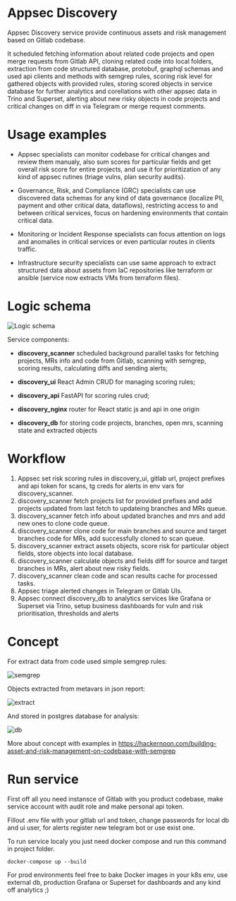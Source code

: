 # Appsec Discovery

Appsec Discovery service provide continuous assets and risk management based on Gitlab codebase. 

It scheduled fetching information about related code projects and open merge requests from Gitlab API, cloning related code into local folders, extraction from code structured database, protobuf, graphql schemas and used api clients and methods with semgrep rules, scoring risk level for gathered objects with provided rules, storing scored objects in service database for further analytics and corellations with other appsec data in Trino and Superset, alerting about new risky objects in code projects and critical changes on diff in via Telegram or merge request comments.

# Usage examples

 - Appsec specialists can monitor codebase for critical changes and review them manualy, also sum scores for particular fields and get overall risk score for entire projects, and use it for prioritization of any kind of appsec rutines (triage vulns, plan security audits).

 - Governance, Risk, and Compliance (GRC) specialists can use discovered data schemas for any kind of data governance (localize PII, payment and other critical data, dataflows), restricting access to and between critical services, focus on hardening environments that contain critical data.

 - Monitoring or Incident Response specialists can focus attention on logs and anomalies in critical services or even particular routes in clients traffic.

 - Infrastructure security specialists can use same approach to extract structured data about assets from IaC repositories like terraform or ansible (service now extracts VMs from terraform files).

# Logic schema

![Logic schema](https://github.com/dmarushkin/appsec-discovery/blob/main/discovery.png?raw=true)

Service components:

 - **discovery_scanner** scheduled background parallel tasks for fetching projects, MRs info and code from Gitlab, scanning with semgrep, scoring results, calculating diffs and sending alerts;

 - **discovery_ui** React Admin CRUD for managing scoring rules;

 - **discovery_api** FastAPI for scoring rules crud;

 - **discovery_nginx** router for React static js and api in one origin

 - **discovery_db** for storing code projects, branches, open mrs, scanning state and extracted objects

# Workflow

1. Appsec set risk scoring rules in discovery_ui, gitlab url, project prefixes and api token for scans, tg creds for alerts in env vars for discovery_scanner.
2. discovery_scanner fetch projects list for provided prefixes and add projects updated from last fetch to updateing branches and MRs queue.
3. discovery_scanner fetch info about updated branches and mrs and add new ones to clone code queue.
4. discovery_scanner clone code for main branches and source and target branches code for MRs, add successfully cloned to scan queue.
5. discovery_scanner extract assets objects, score risk for particular object fields, store objects into local database.
6. discovery_scanner calculate objects and fields diff for source and target branches in MRs, alert about new risky fields.
7. discovery_scanner clean code and scan results cache for processed tasks.
8. Appsec triage alerted changes in Telegram or Gitlab UIs.
9. Appsec connect discovery_db to analytics services like Grafana or Superset via Trino, setup business dashboards for vuln and risk prioritisation, thresholds and alerts

# Concept

For extract data from code used simple semgrep rules:

![semgrep](https://github.com/dmarushkin/appsec-discovery/blob/main/semgrep.png?raw=true)

Objects extracted from metavars in json report:

![extract](https://github.com/dmarushkin/appsec-discovery/blob/main/extract.png?raw=true)

And stored in postgres database for analysis:

![db](https://github.com/dmarushkin/appsec-discovery/blob/main/db.png?raw=true)

More about concept with examples in https://hackernoon.com/building-asset-and-risk-management-on-codebase-with-semgrep


# Run service

First off all you need instansce of Gitlab with you product codebase, make service account with audit role and make personal api token.

Fillout .env file with your gitlab url and token, change passwords for local db and ui user, for alerts register new telegram bot or use exist one.

To run service localy you just need docker compose and run this command in project folder.

```
docker-compose up --build
```

For prod environments feel free to bake Docker images in your k8s env, use external db, production Grafana or Superset for dashboards and any kind off analytics ;)

